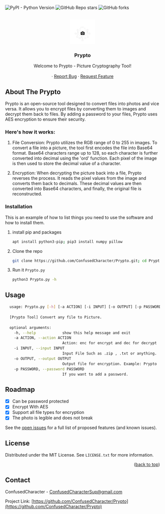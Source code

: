 <a name="readme-top"></a>

![PyPI - Python Version](https://img.shields.io/pypi/pyversions/numpy)
![GitHub Repo stars](https://img.shields.io/github/stars/ConfusedCharacter/Prypto)
![GitHub forks](https://img.shields.io/github/forks/ConfusedCharacter/Prypto)



<!-- PROJECT LOGO -->
<br />
<div align="center">
  <a href="https://github.com/ConfusedCharacter/Prypto">
    <img src="images/logo.png" alt="Logo" width="80" height="80">
  </a>

  <h3 align="center">Prypto</h3>

  <p align="center">
    Welcome to Prypto - Picture Cryptography Tool!
    <br />
    <br />
    ·
    <a href="https://github.com/ConfusedCharacter/Prypto/issues">Report Bug</a>
    ·
    <a href="https://github.com/ConfusedCharacter/Prypto/issues">Request Feature</a>
  </p>
</div>


## About The Prypto

Prypto is an open-source tool designed to convert files into photos and vice versa. It allows you to encrypt files by converting them to images and decrypt them back to files. By adding a password to your files, Prypto uses AES encryption to ensure their security.






### Here's how it works:


1. File Conversion: Prypto utilizes the RGB range of 0 to 255 in images. To convert a file into a picture, the tool first encodes the file into Base64 format. Base64 characters range up to 128, so each character is further converted into decimal using the 'ord' function. Each pixel of the image is then used to store the decimal value of a character.

2. Encryption: When decrypting the picture back into a file, Prypto reverses the process. It reads the pixel values from the image and converts them back to decimals. These decimal values are then converted into Base64 characters, and finally, the original file is reconstructed.


### Installation

This is an example of how to list things you need to use the software and how to install them.
1. install pip and packages
    ```sh
    apt install python3-pip; pip3 install numpy pillow
    ```
2. Clone the repo
   ```sh
   git clone https://github.com/ConfusedCharacter/Prypto.git; cd Prypto
   ```
   
4. Run it `Prypto.py`
   ```sh
   python3 Prypto.py -h
   ```

## Usage

  ```sh
    usage: Prypto.py [-h] [-a ACTION] [-i INPUT] [-o OUTPUT] [-p PASSWORD]        
    
    [Prypto Tool] Convert any file to Picture.
    
    optional arguments:
      -h, --help            show this help message and exit
      -a ACTION, --action ACTION
                            Action: enc for encrypt and dec for decrypt
      -i INPUT, --input INPUT
                            Input File Such as .zip , .txt or anything.
      -o OUTPUT, --output OUTPUT
                            Output file for encryption. Example: Prypto
      -p PASSWORD, --password PASSWORD
                            If you want to add a password.
  ```


<!-- ROADMAP -->
## Roadmap

- [x] Can be password protected
- [x] Encrypt With AES
- [x] Support all file types for encryption
- [x] The photo is legible and does not break

See the [open issues](https://github.com/ConfusedCharacter/Prypto/issues) for a full list of proposed features (and known issues).


<!-- LICENSE -->
## License

Distributed under the MIT License. See `LICENSE.txt` for more information.

<p align="right">(<a href="#readme-top">back to top</a>)</p>


## Contact

ConfusedCharacter - ConfusedCharacterSup@gmail.com

Project Link: [https://github.com/ConfusedCharacter/Prypto](https://github.com/ConfusedCharacter/Prypto)

